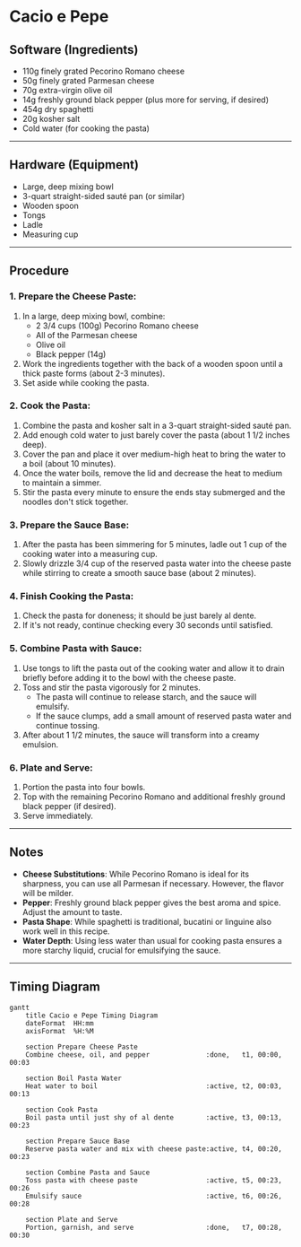 # Cacio e Pepe

## Software (Ingredients)

- 110g finely grated Pecorino Romano cheese  
- 50g finely grated Parmesan cheese  
- 70g extra-virgin olive oil  
- 14g freshly ground black pepper (plus more for serving, if desired)  
- 454g dry spaghetti  
- 20g kosher salt  
- Cold water (for cooking the pasta)  

---

## Hardware (Equipment)

- Large, deep mixing bowl  
- 3-quart straight-sided sauté pan (or similar)  
- Wooden spoon  
- Tongs  
- Ladle  
- Measuring cup  

---

## Procedure

### 1. Prepare the Cheese Paste:
1. In a large, deep mixing bowl, combine:  
   - 2 3/4 cups (100g) Pecorino Romano cheese  
   - All of the Parmesan cheese  
   - Olive oil  
   - Black pepper (14g)  
2. Work the ingredients together with the back of a wooden spoon until a thick paste forms (about 2-3 minutes).  
3. Set aside while cooking the pasta.  

### 2. Cook the Pasta:
1. Combine the pasta and kosher salt in a 3-quart straight-sided sauté pan.  
2. Add enough cold water to just barely cover the pasta (about 1 1/2 inches deep).  
3. Cover the pan and place it over medium-high heat to bring the water to a boil (about 10 minutes).  
4. Once the water boils, remove the lid and decrease the heat to medium to maintain a simmer.  
5. Stir the pasta every minute to ensure the ends stay submerged and the noodles don't stick together.  

### 3. Prepare the Sauce Base:
1. After the pasta has been simmering for 5 minutes, ladle out 1 cup of the cooking water into a measuring cup.  
2. Slowly drizzle 3/4 cup of the reserved pasta water into the cheese paste while stirring to create a smooth sauce base (about 2 minutes).  

### 4. Finish Cooking the Pasta:
1. Check the pasta for doneness; it should be just barely al dente.  
2. If it's not ready, continue checking every 30 seconds until satisfied.  

### 5. Combine Pasta with Sauce:
1. Use tongs to lift the pasta out of the cooking water and allow it to drain briefly before adding it to the bowl with the cheese paste.  
2. Toss and stir the pasta vigorously for 2 minutes.  
   - The pasta will continue to release starch, and the sauce will emulsify.  
   - If the sauce clumps, add a small amount of reserved pasta water and continue tossing.  
3. After about 1 1/2 minutes, the sauce will transform into a creamy emulsion.  

### 6. Plate and Serve:
1. Portion the pasta into four bowls.  
2. Top with the remaining Pecorino Romano and additional freshly ground black pepper (if desired).  
3. Serve immediately.  

---

## Notes

- **Cheese Substitutions**: While Pecorino Romano is ideal for its sharpness, you can use all Parmesan if necessary. However, the flavor will be milder.  
- **Pepper**: Freshly ground black pepper gives the best aroma and spice. Adjust the amount to taste.  
- **Pasta Shape**: While spaghetti is traditional, bucatini or linguine also work well in this recipe.  
- **Water Depth**: Using less water than usual for cooking pasta ensures a more starchy liquid, crucial for emulsifying the sauce.  

---

## Timing Diagram

```mermaid
gantt
    title Cacio e Pepe Timing Diagram
    dateFormat  HH:mm
    axisFormat  %H:%M

    section Prepare Cheese Paste
    Combine cheese, oil, and pepper              :done,   t1, 00:00, 00:03

    section Boil Pasta Water
    Heat water to boil                           :active, t2, 00:03, 00:13

    section Cook Pasta
    Boil pasta until just shy of al dente        :active, t3, 00:13, 00:23

    section Prepare Sauce Base
    Reserve pasta water and mix with cheese paste:active, t4, 00:20, 00:23

    section Combine Pasta and Sauce
    Toss pasta with cheese paste                 :active, t5, 00:23, 00:26
    Emulsify sauce                               :active, t6, 00:26, 00:28

    section Plate and Serve
    Portion, garnish, and serve                  :done,   t7, 00:28, 00:30
```
